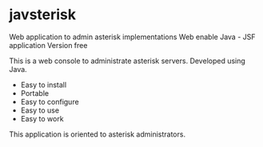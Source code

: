 # javsterisk
Web application to admin asterisk implementations
Web enable
Java - JSF application
Version free

This is a web console to administrate asterisk servers. 
Developed using Java.

- Easy to install
- Portable
- Easy to configure
- Easy to use
- Easy to work

This application is oriented to asterisk administrators.